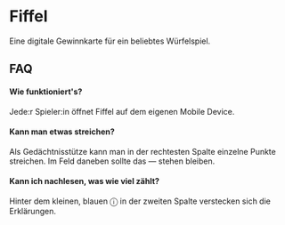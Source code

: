 
# Fiffel

Eine digitale Gewinnkarte für ein beliebtes Würfelspiel.



## FAQ

#### Wie funktioniert's?

Jede:r Spieler:in öffnet Fiffel auf dem eigenen Mobile Device. 

#### Kann man etwas streichen?

Als Gedächtnisstütze kann man in der rechtesten Spalte einzelne Punkte streichen. Im Feld daneben sollte das — stehen bleiben.

#### Kann ich nachlesen, was wie viel zählt?

Hinter dem kleinen, blauen ⓘ in der zweiten Spalte verstecken sich die Erklärungen.
